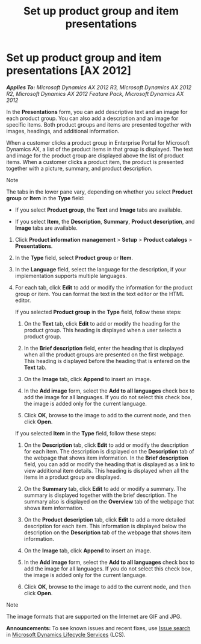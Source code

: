 ﻿---
title: Set up product group and item presentations
TOCTitle: Set up product group and item presentations
ms:assetid: 4dd2d889-6626-4fda-8b11-41cdc02e9d9b
ms:mtpsurl: https://technet.microsoft.com/en-us/library/Aa497121(v=AX.60)
ms:contentKeyID: 44080981
ms.date: 04/18/2014
mtps_version: v=AX.60
---

# Set up product group and item presentations [AX 2012]


_**Applies To:** Microsoft Dynamics AX 2012 R3, Microsoft Dynamics AX 2012 R2, Microsoft Dynamics AX 2012 Feature Pack, Microsoft Dynamics AX 2012_

In the **Presentations** form, you can add descriptive text and an image for each product group. You can also add a description and an image for specific items. Both product groups and items are presented together with images, headings, and additional information.

When a customer clicks a product group in Enterprise Portal for Microsoft Dynamics AX, a list of the product items in that group is displayed. The text and image for the product group are displayed above the list of product items. When a customer clicks a product item, the product is presented together with a picture, summary, and product description.


> [!NOTE]
> <P>The tabs in the lower pane vary, depending on whether you select <STRONG>Product group</STRONG> or <STRONG>Item</STRONG> in the <STRONG>Type</STRONG> field:</P>
> <UL>
> <LI>
> <P>If you select <STRONG>Product group</STRONG>, the <STRONG>Text</STRONG> and <STRONG>Image</STRONG> tabs are available.</P>
> <LI>
> <P>If you select <STRONG>Item</STRONG>, the <STRONG>Description</STRONG>, <STRONG>Summary</STRONG>, <STRONG>Product description</STRONG>, and <STRONG>Image</STRONG> tabs are available.</P></LI></UL>



1.  Click **Product information management** \> **Setup** \> **Product catalogs** \> **Presentations**.

2.  In the **Type** field, select **Product group** or **Item**.

3.  In the **Language** field, select the language for the description, if your implementation supports multiple languages.

4.  For each tab, click **Edit** to add or modify the information for the product group or item. You can format the text in the text editor or the HTML editor.
    
    If you selected **Product group** in the **Type** field, follow these steps:
    
    1.  On the **Text** tab, click **Edit** to add or modify the heading for the product group. This heading is displayed when a user selects a product group.
    
    2.  In the **Brief description** field, enter the heading that is displayed when all the product groups are presented on the first webpage. This heading is displayed before the heading that is entered on the **Text** tab.
    
    3.  On the **Image** tab, click **Append** to insert an image.
    
    4.  In the **Add image** form, select the **Add to all languages** check box to add the image for all languages. If you do not select this check box, the image is added only for the current language.
    
    5.  Click **OK**, browse to the image to add to the current node, and then click **Open**.
    
    If you selected **Item** in the **Type** field, follow these steps:
    
    1.  On the **Description** tab, click **Edit** to add or modify the description for each item. The description is displayed on the **Description** tab of the webpage that shows item information. In the **Brief description** field, you can add or modify the heading that is displayed as a link to view additional item details. This heading is displayed when all the items in a product group are displayed.
    
    2.  On the **Summary** tab, click **Edit** to add or modify a summary. The summary is displayed together with the brief description. The summary also is displayed on the **Overview** tab of the webpage that shows item information.
    
    3.  On the **Product description** tab, click **Edit** to add a more detailed description for each item. This information is displayed below the description on the **Description** tab of the webpage that shows item information.
    
    4.  On the **Image** tab, click **Append** to insert an image.
    
    5.  In the **Add image** form, select the **Add to all languages** check box to add the image for all languages. If you do not select this check box, the image is added only for the current language.
    
    6.  Click **OK**, browse to the image to add to the current node, and then click **Open**.


> [!NOTE]
> <P>The image formats that are supported on the Internet are GIF and JPG.</P>


  
**Announcements:** To see known issues and recent fixes, use [Issue search](http://go.microsoft.com/fwlink/?linkid=389258) in [Microsoft Dynamics Lifecycle Services](http://go.microsoft.com/fwlink/?linkid=306505) (LCS).

